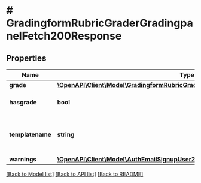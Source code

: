 # # GradingformRubricGraderGradingpanelFetch200Response

## Properties

Name | Type | Description | Notes
------------ | ------------- | ------------- | -------------
**grade** | [**\OpenAPI\Client\Model\GradingformRubricGraderGradingpanelFetch200ResponseGrade**](GradingformRubricGraderGradingpanelFetch200ResponseGrade.md) |  |
**hasgrade** | **bool** | Does the user have a grade? |
**templatename** | **string** | The template to use when rendering this data |
**warnings** | [**\OpenAPI\Client\Model\AuthEmailSignupUser200ResponseWarningsInner[]**](AuthEmailSignupUser200ResponseWarningsInner.md) |  | [optional]

[[Back to Model list]](../../README.md#models) [[Back to API list]](../../README.md#endpoints) [[Back to README]](../../README.md)
